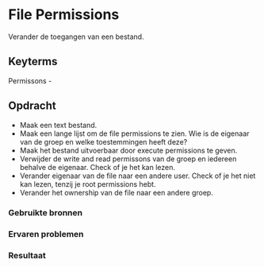 # File Permissions
Verander de toegangen van een bestand. 

## Keyterms
Permissons - 

## Opdracht
- Maak een text bestand. 
- Maak een lange lijst om de file permissions te zien. Wie is de eigenaar van de groep en welke toestemmingen heeft deze?
- Maak het bestand uitvoerbaar door execute permissions te geven. 
- Verwijder de write and read permissons van de groep en iedereen behalve de eigenaar. Check of je het kan lezen. 
- Verander eigenaar van de file naar een andere user. Check of je het niet kan lezen, tenzij je root permissions hebt. 
- Verander het ownership van de file naar een andere groep. 

### Gebruikte bronnen


### Ervaren problemen


### Resultaat


